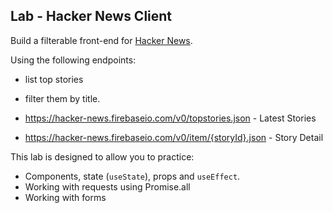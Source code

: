 ## Lab - Hacker News Client

Build a filterable front-end for [Hacker News](https://news.ycombinator.com/). 

Using the following endpoints:
- list top stories
- filter them by title.

- https://hacker-news.firebaseio.com/v0/topstories.json - Latest Stories
- https://hacker-news.firebaseio.com/v0/item/{storyId}.json - Story Detail

This lab is designed to allow you to practice:

- Components, state (`useState`), props and `useEffect`.
- Working with requests using Promise.all
- Working with forms

